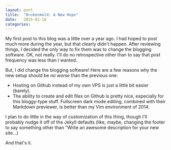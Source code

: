 ```yaml
---
layout: post
title:  "Brokenmold: A New Hope"
date:   2015-01-16
categories:
---
```

My first post to this blog was a little over a year ago. I had hoped to post much more during the year, but that clearly didn't happen. After reviewing things, I decided the only way to fix them was to change the blogging software. OK, not really. I'll do no retrospective other than to say that post frequency was less than I wanted.

But, I did change the blogging software! Here are a few reasons why the new setup should be *no worse* than the previous one:

* Hosting on Github instead of my own VPS is just a little bit easier (barely).
* The ability to create and edit files on Github is pretty nice, especially for this bloggy-type stuff. Fullscreen dark mode editing, combined with their Markdown previewer, is better than my Vim environment of 2014.

I plan to do little in the way of customization of this thing, though I'll probably nudge it off of the Jekyll defaults (like, maybe, changing the footer to say something other than "Write an awesome description for your new site…)

And that's it.

